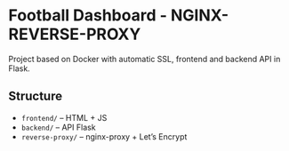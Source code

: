 # Football Dashboard - NGINX-REVERSE-PROXY

Project based on Docker with automatic SSL, frontend and backend API in Flask.

## Structure

- `frontend/` – HTML + JS
- `backend/` – API Flask
- `reverse-proxy/` – nginx-proxy + Let’s Encrypt
